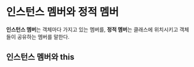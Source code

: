 # 인스턴스 멤버와 정적 멤버
**인스턴스 멤버**는 객체마다 가지고 있는 멤버를, **정적 멤버**는 클래스에 위치시키고 객체들이 공유하는 멤버를 말한다.

## 인스턴스 멤버와 this
